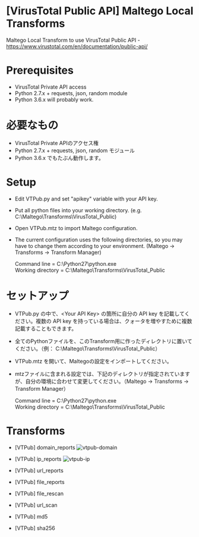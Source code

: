# [VirusTotal Public API] Maltego Local Transforms
Maltego Local Transform to use VirusTotal Public API - https://www.virustotal.com/en/documentation/public-api/

# Prerequisites
- VirusTotal Private API access
- Python 2.7.x + requests, json, random module
- Python 3.6.x will probably work.

# 必要なもの
- VirusTotal Private APIのアクセス権
- Python 2.7.x + requests, json, random モジュール
- Python 3.6.x でもたぶん動作します。

# Setup
- Edit VTPub.py and set "apikey" variable with your API key.  
- Put all python files into your working directory. (e.g. C:\Maltego\Transforms\VirusTotal_Public)  
- Open VTPub.mtz to import Maltego configuration.  
- The current configuration uses the following directories, so you may have to change them according to your environment. (Maltego -> Transforms -> Transform Manager)  

  Command line = C:\Python27\python.exe  
  Working directory = C:\Maltego\Transforms\VirusTotal_Public

# セットアップ
- VTPub.py の中で、\<Your API Key\> の箇所に自分の API key を記載してください。複数の API key を持っている場合は、クォータを増やすために複数記載することもできます。
- 全てのPythonファイルを、このTransform用に作ったディレクトリに置いてください。（例： C:\Maltego\Transforms\VirusTotal_Public）
- VTPub.mtz を開いて、Maltegoの設定をインポートしてください。
- mtzファイルに含まれる設定では、下記のディレクトリが指定されていますが、自分の環境に合わせて変更してください。（Maltego -> Transforms -> Transform Manager）

  Command line = C:\Python27\python.exe  
  Working directory = C:\Maltego\Transforms\VirusTotal_Public

# Transforms
- [VTPub] domain_reports
![vtpub-domain](https://user-images.githubusercontent.com/16297449/42553876-9d874676-851d-11e8-96dc-7310af19c0c3.png)
- [VTPub] ip_reports
![vtpub-ip](https://user-images.githubusercontent.com/16297449/42553927-e4149f58-851d-11e8-8da9-b9f016fca3ba.png)
- [VTPub] url_reports

- [VTPub] file_reports

- [VTPub] file_rescan

- [VTPub] url_scan

- [VTPub] md5

- [VTPub] sha256

